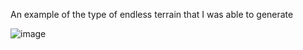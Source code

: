 An example of the type of endless terrain that I was able to generate

![image](https://github.com/user-attachments/assets/46cae077-13e9-42a6-b135-bbef635602be)
